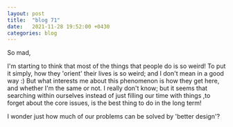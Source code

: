 ```yaml
---
layout: post
title:  "blog 71"
date:   2021-11-28 19:52:00 +0430
categories: blog
---
```


So mad,

I'm starting to think that most of the things that people do is so weird! To put it simply, how they 'orient' their lives is so weird; and I don't mean in a good way :) But what interests me about this phenomenon is how they get here, and whether I'm the same or not. I really don't know; but it seems that searching within ourselves instead of just filling our time with things ,to forget about the core issues, is the best thing to do in the long term!

I wonder just how much of our problems can be solved by 'better design'?

